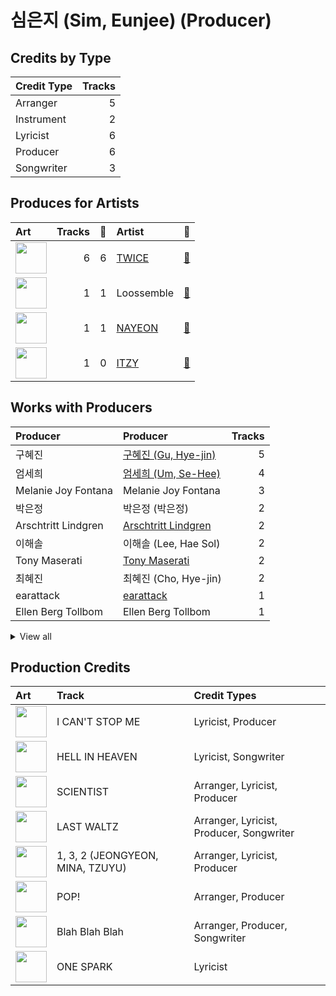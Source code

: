 # 심은지 (Sim, Eunjee) (Producer)

## Credits by Type

| Credit Type | Tracks |
|:---|---:|
| Arranger | 5 |
| Instrument | 2 |
| Lyricist | 6 |
| Producer | 6 |
| Songwriter | 3 |

## Produces for Artists

| Art | Tracks | 💚 | Artist | 🔗 |
|:---|---:|---:|:---|:---|
| <img src="https://i.scdn.co/image/ab6761610000e5eb0c6952f39ba680489149a54c" alt="" width="50" /> | 6 | 6 | [TWICE](../../artists/twice/overview.md) | [🔗](https://open.spotify.com/artist/7n2Ycct7Beij7Dj7meI4X0) |
| <img src="https://i.scdn.co/image/ab6761610000e5eb13c5e9862576312b8bb5aa38" alt="" width="50" /> | 1 | 1 | Loossemble | [🔗](https://open.spotify.com/artist/1kbVoxpFh1eDOXumLmVdKY) |
| <img src="https://i.scdn.co/image/ab6761610000e5ebfbdd3f060e1cbe9e8eeaecac" alt="" width="50" /> | 1 | 1 | [NAYEON](../../artists/nayeon/overview.md) | [🔗](https://open.spotify.com/artist/1VwDG9aBflQupaFNjUru9A) |
| <img src="https://i.scdn.co/image/ab6761610000e5ebb0e2700dbc17b43328038f7a" alt="" width="50" /> | 1 | 0 | [ITZY](../../artists/itzy/overview.md) | [🔗](https://open.spotify.com/artist/2KC9Qb60EaY0kW4eH68vr3) |

## Works with Producers

| Producer | Producer | Tracks |
|:---|:---|---:|
| 구혜진 | [구혜진 (Gu, Hye-jin)](../구혜진_(gu,_hye-jin)/overview.md) | 5 |
| 엄세희 | [엄세희 (Um, Se-Hee)](../엄세희_(um,_se-hee)/overview.md) | 4 |
| Melanie Joy Fontana | Melanie Joy Fontana | 3 |
| 박은정 | 박은정 (박은정) | 2 |
| Arschtritt Lindgren | [Arschtritt Lindgren](../arschtritt_lindgren/overview.md) | 2 |
| 이해솔 | 이해솔 (Lee, Hae Sol) | 2 |
| Tony Maserati | [Tony Maserati](../tony_maserati/overview.md) | 2 |
| 최혜진 | 최혜진 (Cho, Hye-jin) | 2 |
| earattack | [earattack](../earattack/overview.md) | 1 |
| Ellen Berg Tollbom | Ellen Berg Tollbom | 1 |


<details>
<summary>View all</summary>

| Producer | Producer | Tracks |
|:---|:---|---:|
| TBHits | TBHits | 1 |
| 임찬미 | 임찬미 (Kim, Chan-mi) | 1 |
| EJAE | EJAE | 1 |
| 구종필 | [구종필 (Koo, Jong-Pil)](../구종필_(koo,_jong-pil)/overview.md) | 1 |
| Kyler Niko | Kyler Niko | 1 |
| 常楽寺澪 | 常楽寺澪 (Jorakuji, Mio) | 1 |
| Greg Bonnick | Greg Bonnick | 1 |
| 김영현 | 김영현 (Kim, Young-hyun) | 1 |
| 이상엽 | 이상엽 (Lee, Sang-yeob) | 1 |
| Josh Gudwin | [Josh Gudwin](../josh_gudwin/overview.md) | 1 |
| Anne-Marie | Anne-Marie | 1 |
| 이우현 | 이우현 (Lee, Woo-hyun) | 1 |
| 서은일 | 서은일 (Seo, Eun-il) | 1 |
| 이민영 | 이민영 (Lee, Min-young) | 1 |
| Yeul | Yeul | 1 |
| 72 | 72 | 1 |
| LDN Noise | [LDN Noise](../ldn_noise/overview.md) | 1 |
| A. Wright | A. Wright | 1 |
| Jenson Vaughan | Jenson Vaughan | 1 |
| 이태섭 | [이태섭 (Lee, Tae-Sub)](../이태섭_(lee,_tae-sub)/overview.md) | 1 |
| Nea | Nea | 1 |
| Mr. Franks | Mr. Franks | 1 |
| Manny Marroquin | [Manny Marroquin](../manny_marroquin/overview.md) | 1 |
| 신지영 | 신지영 (Shin, Ji-young) | 1 |
| Hayden Chapman | Hayden Chapman | 1 |
| 윤원권 | 윤원권 (Yoon, Won-kwon) | 1 |
| KayOne | KayOne | 1 |
| 임홍진 | 임홍진 (Im, Hong-Jin) | 1 |
| Chris Galland | Chris Galland | 1 |
| Lauren Dyson | Lauren Dyson | 1 |
| 이스란 | 이스란 (Lee, Seran) | 1 |
| Kenzie | [Kenzie](../kenzie/overview.md) | 1 |
| Alexander Pavelich | Alexander Pavelich | 1 |
| Marcus van Wattum | Marcus van Wattum | 1 |
| Paulina Cerrilla | Paulina Cerrilla | 1 |
| 박진영 | 박진영 (Park, Jin Young) | 1 |

</details>


## Production Credits

| Art | Track | Credit Types |
|:---|:---|:---|
| <img src="https://i.scdn.co/image/ab67616d0000b2736570fd05bcff5edcb16e617d" alt="" width="50" /> | I CAN'T STOP ME | Lyricist, Producer |
| <img src="https://i.scdn.co/image/ab67616d0000b2736570fd05bcff5edcb16e617d" alt="" width="50" /> | HELL IN HEAVEN | Lyricist, Songwriter |
| <img src="https://i.scdn.co/image/ab67616d0000b273d1961ecb307c9e05ec8f7e82" alt="" width="50" /> | SCIENTIST | Arranger, Lyricist, Producer |
| <img src="https://i.scdn.co/image/ab67616d0000b273d1961ecb307c9e05ec8f7e82" alt="" width="50" /> | LAST WALTZ | Arranger, Lyricist, Producer, Songwriter |
| <img src="https://i.scdn.co/image/ab67616d0000b273d1961ecb307c9e05ec8f7e82" alt="" width="50" /> | 1, 3, 2 (JEONGYEON, MINA, TZUYU) | Arranger, Lyricist, Producer |
| <img src="https://i.scdn.co/image/ab67616d0000b2735fb4a9cfbeb3b7beb337ed02" alt="" width="50" /> | POP! | Arranger, Producer |
| <img src="https://i.scdn.co/image/ab67616d0000b273afa3ff83579d3450ad73eaf8" alt="" width="50" /> | Blah Blah Blah | Arranger, Producer, Songwriter |
| <img src="https://i.scdn.co/image/ab67616d0000b273bd8c739ce7e59ae9414c7a26" alt="" width="50" /> | ONE SPARK | Lyricist |